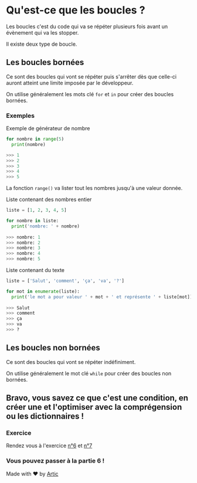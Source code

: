 # Qu'est-ce que les boucles ?

Les boucles c'est du code qui va se répéter plusieurs fois avant un évènement qui va les stopper.

Il existe deux type de boucle.

## Les boucles bornées

Ce sont des boucles qui vont se répéter puis s'arrêter dès que celle-ci auront atteint une limite imposée par le développeur.

On utilise généralement les mots clé `for` et `in` pour créer des boucles bornées.

### Exemples

Exemple de générateur de nombre
```python
for nombre in range(5)
  print(nombre)

>>> 1
>>> 2
>>> 3
>>> 4
>>> 5
```

La fonction `range()` va lister tout les nombres jusqu'à une valeur donnée.

Liste contenant des nombres entier
```python
liste = [1, 2, 3, 4, 5]

for nombre in liste:
  print('nombre: ' + nombre)
  
>>> nombre: 1
>>> nombre: 2
>>> nombre: 3
>>> nombre: 4
>>> nombre: 5
```

Liste contenant du texte
```python
liste = ['Salut', 'comment', 'ça', 'va', '?']

for mot in enumerate(liste):
  print('le mot a pour valeur ' + mot + ' et représente ' + liste[mot])
  
>>> Salut
>>> comment
>>> ça
>>> va
>>> ?
```

## Les boucles non bornées

Ce sont des boucles qui vont se répéter indéfiniment.

On utilise généralement le mot clé `while` pour créer des boucles non bornées.




## Bravo, vous savez ce que c'est une condition, en créer une et l'optimiser avec la comprégension ou les dictionnaires !

### Exercice
Rendez vous à l'exercice [n°6](https://github.com/ArticOff/TravauxPratique-sur-Python/blob/main/ex%206.%201%2C%202%20ou%203%20%3F.py) et [n°7](https://github.com/ArticOff/TravauxPratique-sur-Python/blob/main/ex%207.%20Tu%20as%20fait%20tes%20devoirs%20%3F.py)

### Vous pouvez passer à la partie 6 !

Made with ❤️ by [Artic](https://discord.com/users/855783629047988274)
